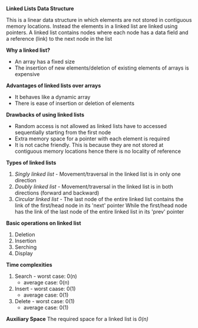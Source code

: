 **Linked Lists Data Structure**

This is a linear data structure in which elements are not stored in contiguous memory locations. Instead the elements in a linked list are linked using pointers.
A linked list contains nodes where each node has a data field and a reference (link) to the next node in the list

**Why a linked list?**
- An array has a fixed size
- The insertion of new elements/deletion of existing elements of arrays is expensive

**Advantages of linked lists over arrays**
- It behaves like a dynamic array
- There is ease of insertion or deletion of elements

**Drawbacks of using linked lists**
- Random access is not allowed as linked lists have to accessed sequentially starting from the first node
- Extra memory space for a pointer with each element is required
- It is not cache friendly. This is because they are not stored at contiguous memory locations hence there is no locality of reference

**Types of linked lists**
1. *Singly linked list* - Movement/traversal in the linked list is in only one direction
2. *Doubly linked list* - Movement/traversal in the linked list is in both directions (forward and backward)
3. *Circular linked list* - The last node of the entire linked list contains the link of the first/head node in its 'next' pointer
While the first/head node has the link of the last node of the entire linked list in its 'prev' pointer

**Basic operations on linked list**
1. Deletion
2. Insertion
3. Serching
4. Display

**Time complexities**
1. Search - worst case:  0(n)
	 - average case: 0(n)
2. Insert - worst caase: 0(1)
	 - average case: 0(1)
3. Delete - worst case: 0(1)
	 - average case: 0(1)

**Auxiliary Space**
The required space for a linked list is *0(n)*
